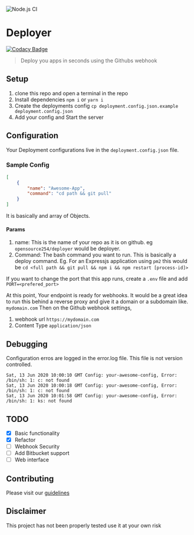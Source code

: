 ![Node.js CI](https://github.com/opensource254/deployer/workflows/Node.js%20CI/badge.svg)
# Deployer

[![Codacy Badge](https://api.codacy.com/project/badge/Grade/4f995596e00d43a89c2fc753bf8786a4)](https://app.codacy.com/gh/opensource254/deployer?utm_source=github.com&utm_medium=referral&utm_content=opensource254/deployer&utm_campaign=Badge_Grade_Dashboard)

> Deploy you apps in seconds using the Githubs webhook

## Setup
1. clone this repo and open a terminal in the repo
2. Install dependencies `npm i` or `yarn i`
3. Create the deployments config `cp deployment.config.json.example deployment.config.json`
4. Add your config and Start the server

## Configuration
Your Deployment configurations live in the `deployment.config.json` file.
### Sample Config
```json
[
    {
        "name": "Awesome-App",
        "command": "cd path && git pull"
    }
]
```
It is basically and array of Objects.
#### Params
1. name: This is the name of your repo as it is on github. eg `opensource254/deployer` would be deployer.
2. Command: The bash command you want to run. This is basically a deploy command. Eg. For an Expressjs application using `pm2` this would be `cd <full path && git pull && npm i && npm restart [process-id]>`

If you want to change the port that this app runs, create a `.env` file and add `PORT=<prefered_port>`

At this point, Your endpoint is ready for webhooks. It would be a great idea to run this behind a reverse proxy and give it a domain or a subdomain like. `mydomain.com` Then on the Github webhook settings,
1. webhook url `https://mydomain.com`
2. Content Type `application/json`

## Debugging
Configuration erros are logged in the error.log file. This file is not version controlled.
```log
Sat, 13 Jun 2020 10:00:10 GMT Config: your-awesome-config, Error: /bin/sh: 1: c: not found
Sat, 13 Jun 2020 10:00:18 GMT Config: your-awesome-config, Error: /bin/sh: 1: c: not found
Sat, 13 Jun 2020 10:01:58 GMT Config: your-awesome-config, Error: /bin/sh: 1: ks: not found
```

## TODO
- [x] Basic functionality
- [x] Refactor
- [ ] Webhook Security
- [ ] Add Bitbucket support
- [ ] Web interface

## Contributing
Please visit our [guidelines](https://opensource254.github.io/guidelines)

## Disclaimer 
This project has not been properly tested use it at your own risk
